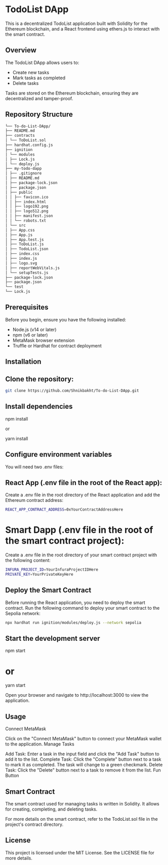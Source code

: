 # TodoList DApp

This is a decentralized TodoList application built with Solidity for the Ethereum blockchain, and a React frontend using ethers.js to interact with the smart contract.

## Overview

The TodoList DApp allows users to:

- Create new tasks
- Mark tasks as completed
- Delete tasks

Tasks are stored on the Ethereum blockchain, ensuring they are decentralized and tamper-proof.

## Repository Structure
```sh 
└── To-do-List-DApp/
├── README.md
├── contracts
│ └── ToDoList.sol
├── hardhat.config.js
├── ignition
│ └── modules
│ ├── Lock.js
│ └── deploy.js
├── my-todo-dapp
│ ├── .gitignore
│ ├── README.md
│ ├── package-lock.json
│ ├── package.json
│ ├── public
│ │ ├── favicon.ico
│ │ ├── index.html
│ │ ├── logo192.png
│ │ ├── logo512.png
│ │ ├── manifest.json
│ │ └── robots.txt
│ └── src
│ ├── App.css
│ ├── App.js
│ ├── App.test.js
│ ├── ToDoList.js
│ ├── TodoList.json
│ ├── index.css
│ ├── index.js
│ ├── logo.svg
│ ├── reportWebVitals.js
│ └── setupTests.js
├── package-lock.json
├── package.json
└── test
└── Lock.js
```
## Prerequisites

Before you begin, ensure you have the following installed:

- Node.js (v14 or later)
- npm (v6 or later)
- MetaMask browser extension
- Truffle or Hardhat for contract deployment

## Installation

## Clone the repository:

```bash
git clone https://github.com/Shnikbakht/To-do-List-DApp.git
```

## Install dependencies

npm install

or

yarn install

## Configure environment variables

You will need two .env files:

## React App (.env file in the root of the React app):

Create a .env file in the root directory of the React application and add the Ethereum contract address:

```sh
REACT_APP_CONTRACT_ADDRESS=0xYourContractAddressHere
```

# Smart Dapp (.env file in the root of the smart contract project):

Create a .env file in the root directory of your smart contract project with the following content:

```sh
INFURA_PROJECT_ID=YourInfuraProjectIDHere
PRIVATE_KEY=YourPrivateKeyHere
```

## Deploy the Smart Contract

Before running the React application, you need to deploy the smart contract. Run the following command to deploy your smart contract to the Sepolia network:

```sh
npx hardhat run ignition/modules/deploy.js --network sepolia
```

## Start the development server

npm start

# or

yarn start

Open your browser and navigate to http://localhost:3000 to view the application.

## Usage

Connect MetaMask

Click on the "Connect MetaMask" button to connect your MetaMask wallet to the application.
Manage Tasks

Add Task: Enter a task in the input field and click the "Add Task" button to add it to the list.
Complete Task: Click the "Complete" button next to a task to mark it as completed. The task will change to a green checkmark.
Delete Task: Click the "Delete" button next to a task to remove it from the list.
Fun Button

## Smart Contract

The smart contract used for managing tasks is written in Solidity. It allows for creating, completing, and deleting tasks.

For more details on the smart contract, refer to the TodoList.sol file in the project's contract directory.

## License

This project is licensed under the MIT License. See the LICENSE file for more details.
